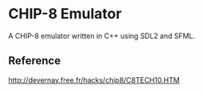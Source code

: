 # CHIP-8 Emulator
A CHIP-8 emulator written in C++ using SDL2 and SFML.

## Reference
http://devernay.free.fr/hacks/chip8/C8TECH10.HTM
